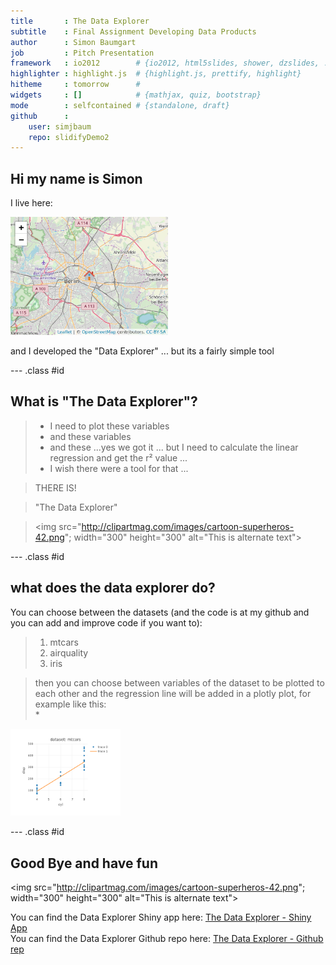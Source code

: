 ```yaml
---
title       : The Data Explorer
subtitle    : Final Assignment Developing Data Products 
author      : Simon Baumgart 
job         : Pitch Presentation 
framework   : io2012        # {io2012, html5slides, shower, dzslides, ...}
highlighter : highlight.js  # {highlight.js, prettify, highlight}
hitheme     : tomorrow      # 
widgets     : []            # {mathjax, quiz, bootstrap}
mode        : selfcontained # {standalone, draft}
github      :
    user: simjbaum
    repo: slidifyDemo2
---
```



## Hi my name is Simon

I live here:  

<img src="figure/unnamed-chunk-1-1.png" title="plot of chunk unnamed-chunk-1" alt="plot of chunk unnamed-chunk-1" width="50%" />
  
and I developed the "Data Explorer"  ... but its a fairly simple tool

--- .class #id  

## What is "The Data Explorer"?
> * I need to plot these variables 
> * and these variables 
> * and these ...yes we got it ... but I need to calculate the linear regression and get the r² value ...  
> * I wish there were a tool for that ...

>   THERE IS!

>   "The Data Explorer"

  
  
>   <img src="http://clipartmag.com/images/cartoon-superheros-42.png"; 
    width="300" 
     height="300" 
     alt="This is alternate text">

--- .class #id 

## what does the data explorer do?  
You can choose between the datasets (and the code is at my github and you can add and improve code if you want to):

> 1. mtcars
> 2. airquality
> 3. iris

>  then you can choose between variables of the dataset to be plotted to each other and the regression line will be added in a plotly plot, for example like this:  
>  *  
<img src="figure/unnamed-chunk-2-1.png" title="plot of chunk unnamed-chunk-2" alt="plot of chunk unnamed-chunk-2" width="35%" />
  

--- .class #id 
## Good Bye and have fun 

<img src="http://clipartmag.com/images/cartoon-superheros-42.png"; 
    width="300" 
     height="300" 
     alt="This is alternate text">

You can find the Data Explorer Shiny app here:
[The Data Explorer - Shiny App](https://simjbaum.shinyapps.io/TheDataExplorer/)  
You can find the Data Explorer Github repo here:
[The Data Explorer - Github rep](https://github.com/simjbaum/SlidifyPitchPresentation/tree/master/Shiny)

